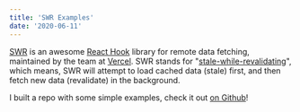 ```yaml
---
title: 'SWR Examples'
date: '2020-06-11'
---
```


[SWR](https://swr.now.sh/) is an awesome [React Hook](https://reactjs.org/docs/hooks-intro.html) library for remote data fetching, maintained by the team at [Vercel](https://vercel.com). SWR stands for "[stale-while-revalidating](https://tools.ietf.org/html/rfc5861)", which means, SWR will attempt to load cached data (stale) first, and then fetch new data (revalidate) in the background.

I built a repo with some simple examples, check it out [on Github](https://github.com/gregrickaby/swr-examples)!
